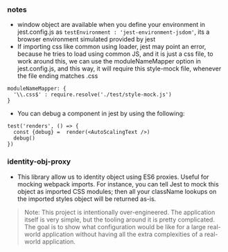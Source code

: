### notes
- window object are available when you define your environment in jest.config.js as `testEnvironment : 'jest-environment-jsdom'`, its a browser environment simulated provided by jest
- If importing css like common using loader, jest may point an error, because he tries to load using common JS, and it is just a css file, to work around this, we can use the moduleNameMapper option in jest.config.js, and this way, it will require this style-mock file, whenever the file ending matches .css
```
moduleNameMapper: {
  '\\.css$' : require.resolve('./test/style-mock.js')
}
```
- You can debug a component in jest by using the following:
```
test('renders', () => {
  const {debug} =  render(<AutoScalingText />)
  debug()
})
```

### identity-obj-proxy
- This library allow us to identity object using ES6 proxies. Useful for mocking webpack imports. For instance, you can tell Jest to mock this object as imported CSS modules; then all your className lookups on the imported styles object will be returned as-is.


> Note: This project is intentionally over-engineered. The application itself is
> very simple, but the tooling around it is pretty complicated. The goal is to
> show what configuration would be like for a large real-world application
> without having all the extra complexities of a real-world application.


